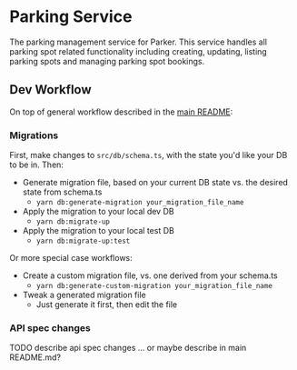 # Parking Service

The parking management service for Parker. This service handles all parking spot related functionality including creating, updating, listing parking spots and managing parking spot bookings.

## Dev Workflow

On top of general workflow described in the [main README](../../README.md):

### Migrations

First, make changes to `src/db/schema.ts`, with the state you'd like your DB to be in. Then:

- Generate migration file, based on your current DB state vs. the desired state from schema.ts
  - `yarn db:generate-migration your_migration_file_name`
- Apply the migration to your local dev DB
  - `yarn db:migrate-up`
- Apply the migration to your local test DB
  - `yarn db:migrate-up:test`

Or more special case workflows:

- Create a custom migration file, vs. one derived from your schema.ts
  - `yarn db:generate-custom-migration your_migration_file_name`
- Tweak a generated migration file
  - Just generate it first, then edit the file

### API spec changes

TODO describe api spec changes ... or maybe describe in main README.md?
